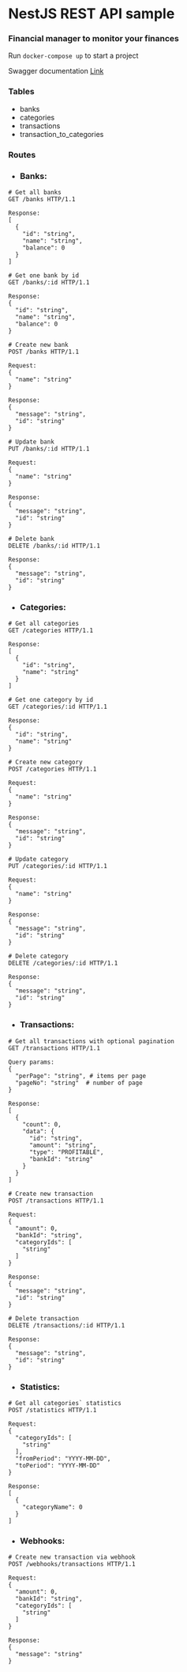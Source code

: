 # NestJS REST API sample
### Financial manager to monitor your finances

Run ```docker-compose up``` to start a project

Swagger documentation [Link](https://artemsopa.github.io/nest-rest-api/)

### Tables
- banks
- categories
- transactions
- transaction_to_categories

### Routes
- ### Banks:
```http
# Get all banks
GET /banks HTTP/1.1

Response:
[
  {
    "id": "string",
    "name": "string",
    "balance": 0
  }
]
```

```http
# Get one bank by id
GET /banks/:id HTTP/1.1

Response:
{
  "id": "string",
  "name": "string",
  "balance": 0
}
```
```http
# Create new bank
POST /banks HTTP/1.1

Request: 
{
  "name": "string"
}

Response:
{
  "message": "string",
  "id": "string"
}
```
```http
# Update bank
PUT /banks/:id HTTP/1.1

Request: 
{
  "name": "string"
}

Response:
{
  "message": "string",
  "id": "string"
}
```
```http
# Delete bank
DELETE /banks/:id HTTP/1.1

Response:
{
  "message": "string",
  "id": "string"
}
```

- ### Categories:
```http
# Get all categories
GET /categories HTTP/1.1

Response:
[
  {
    "id": "string",
    "name": "string"
  }
]
```
```http
# Get one category by id
GET /categories/:id HTTP/1.1

Response:
{
  "id": "string",
  "name": "string"
}
```
```http
# Create new category
POST /categories HTTP/1.1

Request: 
{
  "name": "string"
}

Response:
{
  "message": "string",
  "id": "string"
}
```
```http
# Update category
PUT /categories/:id HTTP/1.1

Request: 
{
  "name": "string"
}

Response:
{
  "message": "string",
  "id": "string"
}
```
```http
# Delete category
DELETE /categories/:id HTTP/1.1

Response:
{
  "message": "string",
  "id": "string"
}
```

- ### Transactions:
```http
# Get all transactions with optional pagination
GET /transactions HTTP/1.1

Query params:
{
  "perPage": "string", # items per page
  "pageNo": "string"  # number of page
}

Response:
[
  {
    "count": 0,
    "data": {
      "id": "string",
      "amount": "string",
      "type": "PROFITABLE",
      "bankId": "string"
    }
  }
]
```
```http
# Create new transaction
POST /transactions HTTP/1.1

Request: 
{
  "amount": 0,
  "bankId": "string",
  "categoryIds": [
    "string"
  ]
}

Response:
{
  "message": "string",
  "id": "string"
}
```
```http
# Delete transaction
DELETE /transactions/:id HTTP/1.1

Response:
{
  "message": "string",
  "id": "string"
}
```
- ### Statistics:
```http
# Get all categories` statistics
POST /statistics HTTP/1.1

Request: 
{
  "categoryIds": [
    "string"
  ],
  "fromPeriod": "YYYY-MM-DD",
  "toPeriod": "YYYY-MM-DD"
}

Response:
[
  {
    "categoryName": 0
  }
]
```
- ### Webhooks:
```http
# Create new transaction via webhook
POST /webhooks/transactions HTTP/1.1

Request: 
{
  "amount": 0,
  "bankId": "string",
  "categoryIds": [
    "string"
  ]
}

Response:
{
  "message": "string"
}

```